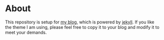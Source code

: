 # About

This repository is setup for [my blog](https://chunqiang.io), which is powered
by [jekyll](https://jekyllrb.com/). If you like the theme I am using, please
feel free to copy it to your blog and modify it to meet your demands.
